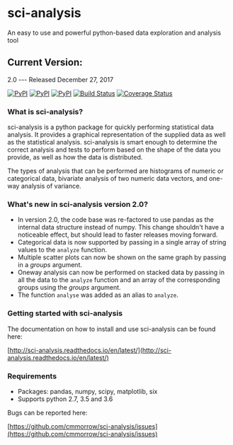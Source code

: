 # sci-analysis
An easy to use and powerful python-based data exploration and analysis tool

## Current Version:
2.0 --- Released December 27, 2017

[![PyPI](https://img.shields.io/pypi/v/sci_analysis.svg)](https://pypi.python.org/pypi/sci_analysis)
[![PyPI](https://img.shields.io/pypi/format/sci_analysis.svg)](https://pypi.python.org/pypi/sci_analysis)
[![PyPI](https://img.shields.io/pypi/pyversions/sci_analysis.svg)](https://pypi.python.org/pypi/sci_analysis)
[![Build Status](https://travis-ci.org/cmmorrow/sci-analysis.svg?branch=2.0.0)](https://travis-ci.org/cmmorrow/sci-analysis)
[![Coverage Status](https://coveralls.io/repos/github/cmmorrow/sci-analysis/badge.svg?branch=2.0.0)](https://coveralls.io/github/cmmorrow/sci-analysis?branch=master)

### What is sci-analysis?
sci-analysis is a python package for quickly performing statistical data analysis. It provides a graphical representation of the supplied data as well as the statistical analysis. sci-analysis is smart enough to determine the correct analysis and tests to perform based on the shape of the data you provide, as well as how the data is distributed.

The types of analysis that can be performed are histograms of numeric or categorical data, bivariate analysis of two numeric data vectors, and one-way analysis of variance.

### What's new in sci-analysis version 2.0?

* In version 2.0, the code base was re-factored to use pandas as the internal data structure instead of numpy. This change shouldn't have a noticeable effect, but should lead to faster releases moving forward. 
* Categorical data is now supported by passing in a single array of string values to the ```analyze``` function. 
* Multiple scatter plots can now be shown on the same graph by passing in a *groups* argument.
* Oneway analysis can now be performed on stacked data by passing in all the data to the ```analyze``` function and an array of the corresponding groups using the *groups* argument.
* The function ```analyse``` was added as an alias to ```analyze```.

### Getting started with sci-analysis
The documentation on how to install and use sci-analysis can be found here:

[http://sci-analysis.readthedocs.io/en/latest/](http://sci-analysis.readthedocs.io/en/latest/)


### Requirements
* Packages: pandas, numpy, scipy, matplotlib, six
* Supports python 2.7, 3.5 and 3.6

Bugs can be reported here:

[https://github.com/cmmorrow/sci-analysis/issues](https://github.com/cmmorrow/sci-analysis/issues)

